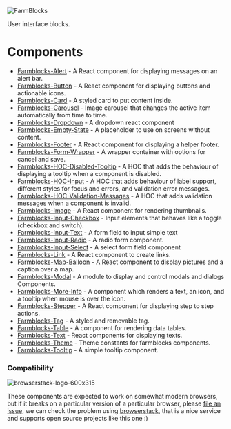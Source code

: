 ![FarmBlocks](https://user-images.githubusercontent.com/7760/31051341-4d280118-a63c-11e7-9e8f-3b375ca8f9a0.png)

User interface blocks.

# Components

- [Farmblocks-Alert](https://github.com/CraveFood/farmblocks/tree/master/packages/alert) - A React component for displaying messages on an alert bar.
- [Farmblocks-Button](https://github.com/CraveFood/farmblocks/tree/master/packages/button) - A React component for displaying buttons and actionable icons.
- [Farmblocks-Card](https://github.com/CraveFood/farmblocks/tree/master/packages/card) - A styled card to put content inside.
- [Farmblocks-Carousel](https://github.com/CraveFood/farmblocks/tree/master/packages/carousel) - Image carousel that changes the active item automatically from time to time.
- [Farmblocks-Dropdown](https://github.com/CraveFood/farmblocks/tree/master/packages/dropdown) - A dropdown react component
- [Farmblocks-Empty-State](https://github.com/CraveFood/farmblocks/tree/master/packages/empty-state) - A placeholder to use on screens without content.
- [Farmblocks-Footer](https://github.com/CraveFood/farmblocks/tree/master/packages/footer) - A React component for displaying a helper footer.
- [Farmblocks-Form-Wrapper](https://github.com/CraveFood/farmblocks/tree/master/packages/form-wrapper) - A wrapper container with options for cancel and save.
- [Farmblocks-HOC-Disabled-Tooltip](https://github.com/CraveFood/farmblocks/tree/master/packages/hoc-disabled-tooltip) - A HOC that adds the behaviour of displaying a tooltip when a component is disabled.
- [Farmblocks-HOC-Input](https://github.com/CraveFood/farmblocks/tree/master/packages/hoc-input) - A HOC that adds behaviour of label support, different styles for focus and errors, and validation error messages.
- [Farmblocks-HOC-Validation-Messages](https://github.com/CraveFood/farmblocks/tree/master/packages/hoc-validation-messages) - A HOC that adds validation messages when a component is invalid.
- [Farmblocks-Image](https://github.com/CraveFood/farmblocks/tree/master/packages/image) - A React component for rendering thumbnails.
- [Farmblocks-Input-Checkbox](https://github.com/CraveFood/farmblocks/tree/master/packages/input-checkbox) - Input elements that behaves like a toggle (checkbox and switch).
- [Farmblocks-Input-Text](https://github.com/CraveFood/farmblocks/tree/master/packages/input-text) - A form field to input simple text
- [Farmblocks-Input-Radio](https://github.com/CraveFood/farmblocks/tree/master/packages/input-radio) - A radio form component.
- [Farmblocks-Input-Select](https://github.com/CraveFood/farmblocks/tree/master/packages/input-select) - A select form field component
- [Farmblocks-Link](https://github.com/CraveFood/farmblocks/tree/master/packages/link) - A React component to create links.
- [Farmblocks-Map-Balloon](https://github.com/CraveFood/farmblocks/tree/master/packages/map-balloon) - A React component to display pictures and a caption over a map.
- [Farmblocks-Modal](https://github.com/CraveFood/farmblocks/tree/master/packages/modal) - A module to display and control modals and dialogs Components.
- [Farmblocks-More-Info](https://github.com/CraveFood/farmblocks/tree/master/packages/more-info) - A component which renders a text, an icon, and a tooltip when mouse is over the icon.
- [Farmblocks-Stepper](https://github.com/CraveFood/farmblocks/tree/master/packages/stepper) - A React component for displaying step to step actions.
- [Farmblocks-Tag](https://github.com/CraveFood/farmblocks/tree/master/packages/tag) - A styled and removable tag.
- [Farmblocks-Table](https://github.com/CraveFood/farmblocks/tree/master/packages/table) - A component for rendering data tables.
- [Farmblocks-Text](https://github.com/CraveFood/farmblocks/tree/master/packages/text) - React components for displaying texts.
- [Farmblocks-Theme](https://github.com/CraveFood/farmblocks/tree/master/packages/theme) - Theme constants for farmblocks components.
- [Farmblocks-Tooltip](https://github.com/CraveFood/farmblocks/tree/master/packages/tooltip) - A simple tooltip component.

### Compatibility

![browserstack-logo-600x315](https://user-images.githubusercontent.com/7760/34738829-7327ddc4-f561-11e7-97e2-2fe0474eaf05.png)

These components are expected to work on somewhat modern browsers, but if it breaks on a particular version of a particular browser, please [file an issue](https://github.com/CraveFood/farmblocks/issues), we can check the problem using [browserstack](http://browserstack.com/), that is a nice service and supports open source projects like this one :)
